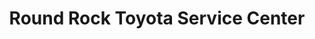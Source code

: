 ---
title: "Round Rock Toyota Service Center"
url: /round-rock/round-rock-toyota-service-center/
shop: Autowerkstatt
---